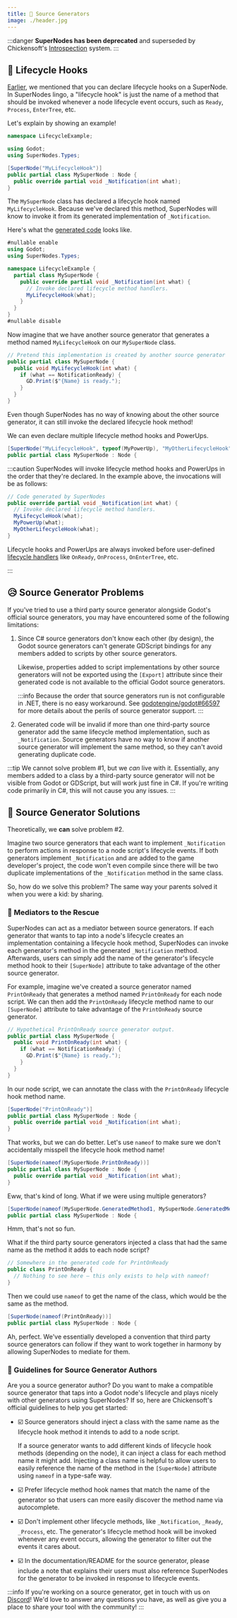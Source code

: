 ```yaml
---
title: 🤖 Source Generators
image: ./header.jpg
---
```


:::danger
**SuperNodes has been deprecated** and superseded by Chickensoft's [Introspection](https://github.com/chickensoft-games/Introspection) system.
:::

## 🔄 Lifecycle Hooks

[Earlier][SuperNodes], we mentioned that you can declare lifecycle hooks on a SuperNode. In SuperNodes lingo, a "lifecycle hook" is just the name of a method that should be invoked whenever a node lifecycle event occurs, such as `Ready`, `Process`, `EnterTree`, etc.

Let's explain by showing an example!

```csharp
namespace LifecycleExample;

using Godot;
using SuperNodes.Types;

[SuperNode("MyLifecycleHook")]
public partial class MySuperNode : Node {
  public override partial void _Notification(int what);
}
```

The `MySuperNode` class has declared a lifecycle hook named `MyLifecycleHook`. Because we've declared this method, SuperNodes will know to invoke it from its generated implementation of `_Notification`.

Here's what the [generated code][generated] looks like.

```csharp
#nullable enable
using Godot;
using SuperNodes.Types;

namespace LifecycleExample {
  partial class MySuperNode {
    public override partial void _Notification(int what) {
      // Invoke declared lifecycle method handlers.
      MyLifecycleHook(what);
    }
  }
}
#nullable disable
```

Now imagine that we have another source generator that generates a method named `MyLifecycleHook` on our `MySuperNode` class.

```csharp
// Pretend this implementation is created by another source generator
public partial class MySuperNode {
  public void MyLifecycleHook(int what) {
    if (what == NotificationReady) {
      GD.Print($"{Name} is ready.");
    }
  }
}
```

Even though SuperNodes has no way of knowing about the other source generator, it can still invoke the declared lifecycle hook method!

We can even declare multiple lifecycle method hooks and PowerUps.

```csharp
[SuperNode("MyLifecycleHook", typeof(MyPowerUp), "MyOtherLifecycleHook")]
public partial class MySuperNode : Node {
```

:::caution
SuperNodes will invoke lifecycle method hooks and PowerUps in the order that they're declared. In the example above, the invocations will be as follows:

```csharp
// Code generated by SuperNodes
public override partial void _Notification(int what) {
  // Invoke declared lifecycle method handlers.
  MyLifecycleHook(what);
  MyPowerUp(what);
  MyOtherLifecycleHook(what);
}
```

Lifecycle hooks and PowerUps are always invoked before user-defined [lifecycle handlers][lifecycle-handlers] like `OnReady`, `OnProcess`, `OnEnterTree`, etc.

:::

## 😥 Source Generator Problems

If you've tried to use a third party source generator alongside Godot's official source generators, you may have encountered some of the following limitations:

1. Since C# source generators don't know each other (by design), the Godot source generators can't generate GDScript bindings for any members added to scripts by other source generators.

   Likewise, properties added to script implementations by other source generators will not be exported using the `[Export]` attribute since their generated code is not available to the official Godot source generators.

   :::info
   Because the order that source generators run is not configurable in .NET, there is no easy workaround. See [godotengine/godot#66597][generator-problems] for more details about the perils of source generator support.
   :::

2. Generated code will be invalid if more than one third-party source generator add the same lifecycle method implementation, such as `_Notification`. Source generators have no way to know if another source generator will implement the same method, so they can't avoid generating duplicate code.

:::tip
We cannot solve problem #1, but we _can_ live with it. Essentially, any members added to a class by a third-party source generator will not be visible from Godot or GDScript, but will work just fine in C#. If you're writing code primarily in C#, this will not cause you any issues.
:::

## 💖 Source Generator Solutions

Theoretically, we **can** solve problem #2.

Imagine two source generators that each want to implement `_Notification` to perform actions in response to a node script's lifecycle events. If both generators implement `_Notification` and are added to the game developer's project, the code won't even compile since there will be two duplicate implementations of the `_Notification` method in the same class.

So, how do we solve this problem? The same way your parents solved it when you were a kid: by sharing.

### 🙋 Mediators to the Rescue

SuperNodes can act as a mediator between source generators. If each generator that wants to tap into a node's lifecycle creates an implementation containing a lifecycle hook method, SuperNodes can invoke each generator's method in the generated `_Notification` method. Afterwards, users can simply add the name of the generator's lifecycle method hook to their `[SuperNode]` attribute to take advantage of the other source generator.

For example, imagine we've created a source generator named `PrintOnReady` that generates a method named `PrintOnReady` for each node script. We can then add the `PrintOnReady` lifecycle method name to our `[SuperNode]` attribute to take advantage of the `PrintOnReady` source generator.

```csharp
// Hypothetical PrintOnReady source generator output.
public partial class MySuperNode {
  public void PrintOnReady(int what) {
    if (what == NotificationReady) {
      GD.Print($"{Name} is ready.");
    }
  }
}
```

In our node script, we can annotate the class with the `PrintOnReady` lifecycle hook method name.

```csharp
[SuperNode("PrintOnReady")]
public partial class MySuperNode : Node {
  public override partial void _Notification(int what);
}
```

That works, but we can do better. Let's use `nameof` to make sure we don't accidentally misspell the lifecycle hook method name!

```csharp
[SuperNode(nameof(MySuperNode.PrintOnReady))]
public partial class MySuperNode : Node {
  public override partial void _Notification(int what);
}
```

Eww, that's kind of long. What if we were using multiple generators?

```csharp
[SuperNode(nameof(MySuperNode.GeneratedMethod1, MySuperNode.GeneratedMethod2))]
public partial class MySuperNode : Node {
```

Hmm, that's not so fun.

What if the third party source generators injected a class that had the same name as the method it adds to each node script?

```csharp
// Somewhere in the generated code for PrintOnReady
public class PrintOnReady {
  // Nothing to see here — this only exists to help with nameof!
}
```

Then we could use `nameof` to get the name of the class, which would be the same as the method.

```csharp
[SuperNode(nameof(PrintOnReady))]
public partial class MySuperNode : Node {
```

Ah, perfect. We've essentially developed a convention that third party source generators can follow if they want to work together in harmony by allowing SuperNodes to mediate for them.

### 🏪 Guidelines for Source Generator Authors

Are you a source generator author? Do you want to make a compatible source generator that taps into a Godot node's lifecycle and plays nicely with other generators using SuperNodes? If so, here are Chickensoft's official guidelines to help you get started:

- ☑️ Source generators should inject a class with the same name as the lifecycle hook method it intends to add to a node script.

  If a source generator wants to add different kinds of lifecycle hook methods (depending on the node), it can inject a class for each method name it might add. Injecting a class name is helpful to allow users to easily reference the name of the method in the `[SuperNode]` attribute using `nameof` in a type-safe way.

- ☑️ Prefer lifecycle method hook names that match the name of the generator so that users can more easily discover the method name via autocomplete.

- ☑️ Don't implement other lifecycle methods, like `_Notification`, `_Ready`, `_Process`, etc. The generator's lifecycle method hook will be invoked whenever any event occurs, allowing the generator to filter out the events it cares about.

- ☑️ In the documentation/README for the source generator, please include a note that explains their users must also reference SuperNodes for the generator to be invoked in response to lifecycle events.

:::info
If you're working on a source generator, get in touch with us on [Discord][discord]! We'd love to answer any questions you have, as well as give you a place to share your tool with the community!
:::

[SuperNodes]: ./
[generator-problems]: https://github.com/godotengine/godot/issues/66597
[discord]: https://discord.gg/gSjaPgMmYW
[lifecycle-handlers]: ./lifecycle-handlers
[generated]: ./#-beneath-the-magic
